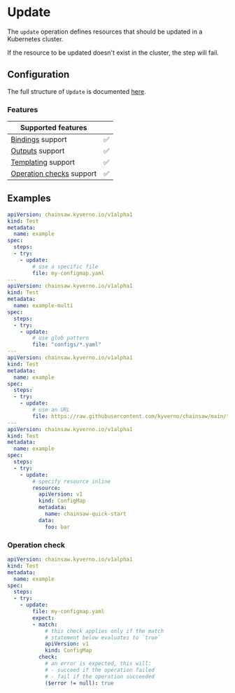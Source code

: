 # Update

The `update` operation defines resources that should be updated in a Kubernetes cluster.

If the resource to be updated doesn't exist in the cluster, the step will fail.

## Configuration

The full structure of `Update` is documented [here](../reference/apis/chainsaw.v1alpha1.md#chainsaw-kyverno-io-v1alpha1-Update).

### Features

| Supported features                                 |                    |
|----------------------------------------------------|:------------------:|
| [Bindings](../general/bindings.md) support         | :white_check_mark: |
| [Outputs](../general/outputs.md) support           | :white_check_mark: |
| [Templating](../general/templating.md) support     | :white_check_mark: |
| [Operation checks](../general/checks.md) support   | :white_check_mark: |

## Examples

```yaml
apiVersion: chainsaw.kyverno.io/v1alpha1
kind: Test
metadata:
  name: example
spec:
  steps:
  - try:
    - update:
        # use a specific file
        file: my-configmap.yaml
---
apiVersion: chainsaw.kyverno.io/v1alpha1
kind: Test
metadata:
  name: example-multi
spec:
  steps:
  - try:
    - update:
        # use glob pattern
        file: "configs/*.yaml"
---
apiVersion: chainsaw.kyverno.io/v1alpha1
kind: Test
metadata:
  name: example
spec:
  steps:
  - try:
    - update:
        # use an URL
        file: https://raw.githubusercontent.com/kyverno/chainsaw/main/testdata/resource/valid.yaml
---
apiVersion: chainsaw.kyverno.io/v1alpha1
kind: Test
metadata:
  name: example
spec:
  steps:
  - try:
    - update:
        # specify resource inline
        resource:
          apiVersion: v1
          kind: ConfigMap
          metadata:
            name: chainsaw-quick-start
          data:
            foo: bar
```

### Operation check

```yaml
apiVersion: chainsaw.kyverno.io/v1alpha1
kind: Test
metadata:
  name: example
spec:
  steps:
  - try:
    - update:
        file: my-configmap.yaml
        expect:
        - match:
            # this check applies only if the match
            # statement below evaluates to `true`
            apiVersion: v1
            kind: ConfigMap
          check:
            # an error is expected, this will:
            # - succeed if the operation failed
            # - fail if the operation succeeded
            ($error != null): true
```
